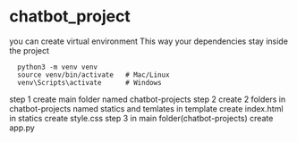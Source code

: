 # chatbot_project

you can create virtual environment
This way your dependencies stay inside the project

      python3 -m venv venv
      source venv/bin/activate   # Mac/Linux
      venv\Scripts\activate      # Windows

step 1 
      create main folder named chatbot-projects
step 2 
      create 2 folders in chatbot-projects named statics and temlates
      in template create index.html
      in statics create style.css
step 3 
      in main folder(chatbot-projects) create app.py
